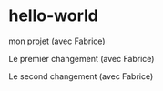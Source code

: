 # hello-world
mon projet (avec Fabrice)


Le premier changement (avec Fabrice)


Le second changement (avec Fabrice)
